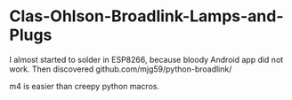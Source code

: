 # Clas-Ohlson-Broadlink-Lamps-and-Plugs

I almost started to solder in ESP8266, because bloody Android app did not work.
Then discovered github.com/mjg59/python-broadlink/ 

m4 is easier than creepy python macros.

